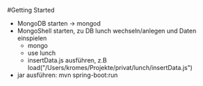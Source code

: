 #Getting Started
* MongoDB starten -> mongod
* MongoShell starten, zu DB lunch wechseln/anlegen und Daten einspielen
	* mongo
	* use lunch
	* insertData.js ausführen, z.B load("/Users/kromes/Projekte/privat/lunch/insertData.js")
* jar ausführen: mvn spring-boot:run
